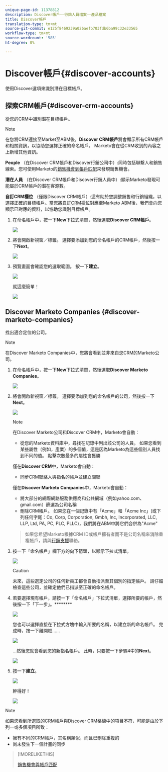 ```yaml
---
unique-page-id: 11378812
description: Discover帳戶——行銷人員檔案——產品檔案
title: Discover帳戶
translation-type: tm+mt
source-git-commit: e125f8469239a026aefb703fdb6ba99c32e33565
workflow-type: tm+mt
source-wordcount: '585'
ht-degree: 0%

---
```



# Discover帳戶{#discover-accounts}

使用Discover選項來識別潛在目標帳戶。

## 探索CRM帳戶{#discover-crm-accounts}

從您的CRM中識別潛在目標帳戶。

>[!NOTE]
>
>在您將CRM連接至Market至ABM後，**Discover CRM帳戶**&#x200B;將會顯示所有CRM帳戶和相關資訊，以協助您選擇正確的命名帳戶。 Marketo會在從CRM收到的內容之上新增其他資訊。

**People** （在Discover CRM帳戶和Discover行銷公司中）:同時包括聯繫人和銷售線索。您可使用Marketo的[銷售機會到帳戶匹配](/help/marketo/product-docs/account-based-marketing/target/named-accounts/lead-to-account-matching.md)來發現銷售機會。

**潛在人員** （在Discover CRM帳戶和Discover行銷人員中）:顯示Marketo發現可能屬於CRM帳戶的潛在客源數。

**自訂CRM欄位** （僅限Discover CRM帳戶）:這有助於您調整銷售和行銷組織，以選擇正確的目標帳戶。當您[將自訂CRM欄位](/help/marketo/product-docs/account-based-marketing/setup-abm/create-a-custom-field-for-crm-discovery.md)對應至Marketo ABM後，我們會向您顯示已對應的資料，以協助您識別目標帳戶。

1. 在命名帳戶中，按一下&#x200B;**New**&#x200B;下拉式清單，然後選取&#x200B;**Discover CRM帳戶**。

   ![](assets/disc-crm-one.png)

1. 將會開啟新視窗／標籤。 選擇要添加到您的命名帳戶的CRM帳戶，然後按一下&#x200B;**Next**。

   ![](assets/disc-crm-two.png)

1. 預覽畫面會確認您的選取範圍。 按一下&#x200B;**建立**。

   ![](assets/disc-three.png)

   就這麼簡單！

   ![](assets/disc-four.png)

## Discover Marketo Companies {#discover-marketo-companies}

找出適合定位的公司。

>[!NOTE]
>
>在Discover Marketo Companies中，您將會看到並非來自您CRM的Marketo公司。

1. 在命名帳戶中，按一下&#x200B;**New**&#x200B;下拉式清單，然後選取&#x200B;**Discover Marketo Companies**。

   ![](assets/one-1.png)

1. 將會開啟新視窗／標籤。 選擇要添加到您的命名帳戶的公司，然後按一下&#x200B;**Next**。

   ![](assets/disc-comp-two.png)

   >[!NOTE]
   >
   >在Discover Marketo公司和Discover CRM中，Marketo會自動：
   >
   >* 從您的Marketo資料庫中，尋找在記錄中列出該公司的人員。 如果您看到某些屬性（例如，產業）的多個值，這是因為Marketo為這些個別人員找到不同的值。 點擊次數最多的屬性會獲勝
   >
   >僅在&#x200B;**Discover CRM**&#x200B;中，Marketo會自動：
   >
   >* 同步CRM聯絡人與指名的帳戶並建立關聯
   >
   >僅在&#x200B;**Discover Marketo Companies**&#x200B;中，Marketo會自動：
   >
   >* 將大部分的網際網路服務供應商和公共網域（例如yahoo.com、gmail.com）篩選為公司名稱
      >
      >
   * 刪除CRM帳戶。 如果您在一個記錄中有「Acme」和「Acme Inc」(或下列任何字尾：Co, Corp, Corporation, Gmbh, Inc, Incorporated, LLC, LLP, Ltd, PA, PC, PLC, PLLC)，我們將在ABM中將它們合併為&quot;Acme&quot;
   >
   >如果您希望Marketo根據CRM ID或帳戶擁有者而不是公司名稱來消除重複帳戶，請與[行銷支援](https://nation.marketo.com/t5/Support/ct-p/Support)聯絡。

1. 按一下「命名帳戶」欄下方的向下箭頭，以顯示下拉式清單。

   ![](assets/disc-comp-three.png)

   >[!CAUTION]
   >
   >未來，這些選定公司的任何新員工都會自動指派至其個別的指定帳戶。 請仔細檢查這些公司，並確定他們已指派至正確的命名帳戶。

1. 若要選擇現有帳戶，請按一下「命名帳戶」下拉式清單，選擇所要的帳戶，然後按一下「下一步」。********

   ![](assets/disc-comp-four.png)

   您也可以選擇直接在下拉式方塊中輸入所要的名稱，以建立新的命名帳戶。 完成時，按一下離開框……

   ![](assets/disc-comp-five.png)

   ...然後您就會看到您的新指名帳戶。 此時，只要按一下步驟4中的&#x200B;**Next**。

   ![](assets/disc-comp-six.png)

1. 按一下&#x200B;**建立**。

   ![](assets/disc-comp-seven.png)

   幹得好！

   ![](assets/disc-co-six.png)

>[!NOTE]
>
>如果您看到所選取的CRM帳戶與Discover CRM格線中的項目不符，可能是由於下列一或多個項目所致：
>
>* 擁有不同的CRM帳戶，其名稱類似，而且已刪除重複的
>* 尚未發生下一個計畫的同步


>[!MORELIKETHIS]
>
>[銷售機會與帳戶匹配](/help/marketo/product-docs/account-based-marketing/target/named-accounts/lead-to-account-matching.md)
